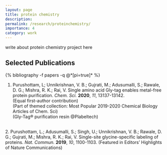 ```yaml
---
layout: page
title: protein chemistry
description: 
permalink: /research/proteinchemistry/
importance: 4
category: work
---
```


write about protein chemistry project here

<div class="publications">
  <h2>Selected Publications</h2>
  {% bibliography -f papers -q @*[pi=true]* %}
</div>

1. Purushottam, L; Unnikrishnan, V. B.; Gujrati, M.; Adusumalli, S.; Rawale, D. G.; Mishra, R. K.; Rai, V. Single amino acid Gly-tag enables metal-free protein purification. <i>Chem. Sci.</i> <b>2020</b>, <i>11</i>, 13137-13142. <br>
(Equal first-author contribution) <br>
(Part of themed collection: Most Popular 2019-2020 Chemical Biology Articles of Chem. Sci) <br>
(Gly-Tag® purification resin @Plabeltech)<br>
<br>
2. Purushottam, L.; Adusumalli, S.; Singh, U.; Unnikrishnan, V. B.; Rawale, D. G.; Gujrati, M.; Mishra, R. K.; Rai, V. Single-site glycine-specific labeling of proteins. <i>Nat. Commun.</i> <b>2019</b>, <i>10</i>, 1100-1103. 
(Featured in Editors’ Highlights of Nature Communications)
